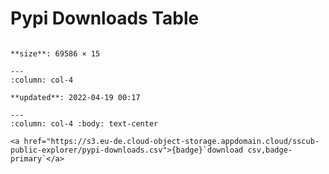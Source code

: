 
# Pypi Downloads Table

````{panels} :column: col-4

**size**: 69586 × 15

---
:column: col-4

**updated**: 2022-04-19 00:17

---
:column: col-4 :body: text-center

<a href="https://s3.eu-de.cloud-object-storage.appdomain.cloud/sscub-public-explorer/pypi-downloads.csv">{badge}`download csv,badge-primary`</a>

````

